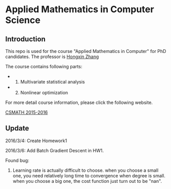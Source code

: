 # Applied Mathematics in Computer Science

## Introduction

This repo is used for the course "Applied Mathematics in Computer" for PhD 
candidates. The professor is [Hongxin Zhang](http://www.cad.zju.edu.cn/home/zhx/)

The course contains following parts: 

* 1. Multivariate statistical analysis
* 2. Nonlinear optimization

For more detail course information, please click the following website.

[CSMATH 2015-2016](http://www.cad.zju.edu.cn/home/zhx/csmath/doku.php?id=2016)

## Update

2016/3/4: Create Homework1

2016/3/6: Add Batch Gradient Descent in HW1.

Found bug:

1. Learning rate is actually difficult to choose. when you choose a
small one, you need relatively long time to convergence when degree 
is small.
		  when you choose a big one, the cost function just turn out to be 
		  "nan".
		
